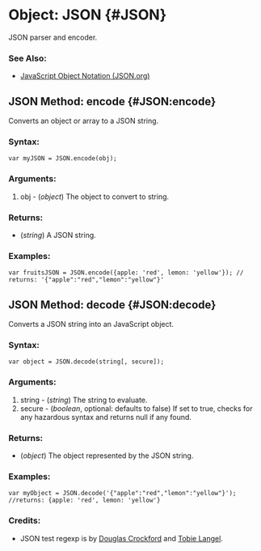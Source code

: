 Object: JSON {#JSON}
====================

JSON parser and encoder.

### See Also:

- [JavaScript Object Notation (JSON.org)](http://www.json.org/)

JSON Method: encode {#JSON:encode}
----------------------------------

Converts an object or array to a JSON string.

###	Syntax:

	var myJSON = JSON.encode(obj);

###	Arguments:

1. obj - (*object*) The object to convert to string.

###	Returns:

* (*string*) A JSON string.

###	Examples:

	var fruitsJSON = JSON.encode({apple: 'red', lemon: 'yellow'}); // returns: '{"apple":"red","lemon":"yellow"}'



JSON Method: decode {#JSON:decode}
----------------------------------

Converts a JSON string into an JavaScript object.

###	Syntax:

	var object = JSON.decode(string[, secure]);

###	Arguments:

1. string - (*string*) The string to evaluate.
2. secure - (*boolean*, optional: defaults to false) If set to true, checks for any hazardous syntax and returns null if any found.

###	Returns:

* (*object*) The object represented by the JSON string.

###	Examples:

	var myObject = JSON.decode('{"apple":"red","lemon":"yellow"}'); //returns: {apple: 'red', lemon: 'yellow'}

###	Credits:

- JSON test regexp is by [Douglas Crockford](http://crockford.com/) and [Tobie Langel](http://tobielangel.com/).
